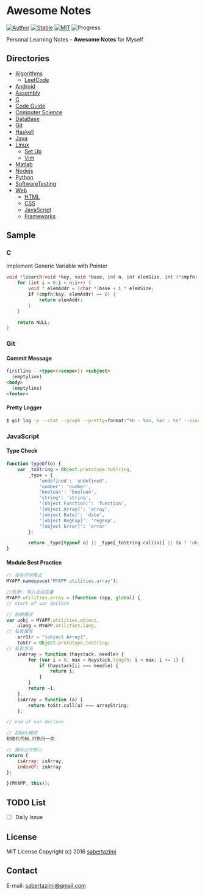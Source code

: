 # Awesome Notes

[![Author](https://img.shields.io/badge/author-sabertazimi-lightgrey.svg)](https://github.com/sabertazimi)
[![Stable](https://img.shields.io/badge/stability-stable-brightgreen.svg)](https://github.com/sabertazimi/Awesome-Notes)
[![MIT](https://img.shields.io/badge/license-mit-brightgreen.svg)](https://raw.githubusercontent.com/sabertazimi/Awesome-Notes/master/LICENSE)
![Progress](http://progressed.io/bar/24?title=learning)

Personal Learning Notes - **Awesome Notes** for Myself

## Directories

- [Algorithms](https://github.com/sabertazimi/Awesome-Notes/tree/master/algorithms)
  - [LeetCode](https://github.com/sabertazimi/Awesome-Notes/tree/master/algorithms/LeetCode-OJ)
- [Android](https://github.com/sabertazimi/Awesome-Notes/tree/master/android)
- [Assembly](https://github.com/sabertazimi/Awesome-Notes/tree/master/assembly)
- [C](https://github.com/sabertazimi/Awesome-Notes/tree/master/c)
- [Code Guide](https://github.com/sabertazimi/Awesome-Notes/tree/master/codeGuide)
- [Computer Science](https://github.com/sabertazimi/Awesome-Notes/tree/master/computerScience)
- [DataBase](https://github.com/sabertazimi/Awesome-Notes/tree/master/dataBase)
- [Git](https://github.com/sabertazimi/Awesome-Notes/tree/master/git)
- [Haskell](https://github.com/sabertazimi/Awesome-Notes/tree/master/haskell)
- [Java](https://github.com/sabertazimi/Awesome-Notes/tree/master/java)
- [Linux](https://github.com/sabertazimi/Awesome-Notes/tree/master/linux)
  - [Set Up](https://github.com/sabertazimi/Awesome-Notes/tree/master/linux/setUp)
  - [Vim](https://github.com/sabertazimi/Awesome-Notes/tree/master/linux/vim)
- [Matlab](https://github.com/sabertazimi/Awesome-Notes/tree/master/matlab)
- [Nodejs](https://github.com/sabertazimi/Awesome-Notes/tree/master/nodejs)
- [Python](https://github.com/sabertazimi/Awesome-Notes/tree/master/python)
- [SoftwareTesting](https://github.com/sabertazimi/Awesome-Notes/tree/master/softwareTesting)
- [Web](https://github.com/sabertazimi/Awesome-Notes/tree/master/web)
  - [HTML](https://github.com/sabertazimi/Awesome-Notes/tree/master/Web/HTML)
  - [CSS](https://github.com/sabertazimi/Awesome-Notes/tree/master/Web/CSS)
  - [JavaScript](https://github.com/sabertazimi/Awesome-Notes/tree/master/Web/JavaScript)
  - [Frameworks](https://github.com/sabertazimi/Awesome-Notes/tree/master/Web/Frameworks)

## Sample

### C

Implement Generic Variable with Pointer

```c
void *lsearch(void *key, void *base, int n, int elemSize, int (*cmpfn)(void *, void *)) {
    for (int i = 0;i < n;i++) {
        void * elemAddr = (char *)base + i * elemSize;
        if (cmpfn(key, elemAddr) == 0) {
            return elemAddr;
        }
    }

    return NULL;
}
```

### Git

#### Commit Message

```html
firstline - <type>(<scope>): <subject>
  (emptyline)
<body>
  (emptyline)
<footer>
```

#### Pretty Logger

```bash
$ git log -p --stat --graph --pretty=format:"%h - %an, %ar : %s" --since=2.weeks path_name
```

### JavaScript

#### Type Check

```js
function typeOf(o) {
    var _toString = Object.prototype.toString,
        _type = {
            'undefined': 'undefined',
            'number': 'number',
            'boolean': 'boolean',
            'string': 'string',
            '[object Function]': 'function',
            '[object Array]': 'array',
            '[object Date]': 'date',
            '[object RegExp]': 'regexp',
            '[object Error]': 'error'
        };

        return _type[typeof o] || _type[_toString.call(o)] || (o ? 'object' : 'null');
}
```

#### Module Best Practice

```js
// 命名空间模式
MYAPP.namespace('MYAPP.utilities.array');

//形参: 导入全局变量
MYAPP.utilities.array = (function (app, global) {
// start of var declare

// 依赖模式
var uobj = MYAPP.utilities.object,
    ulang = MYAPP.utilities.lang,
// 私有属性
    arrStr = "[object Array]",
    toStr = Object.prototype.toString;
// 私有方法
    inArray = function (haystack, needle) {
        for (var i = 0, max = haystack.length; i < max; i += 1) {
            if (haystack[i] === needle) {
                return i;
            }
        }
        return −1;
    },
    isArray = function (a) {
        return toStr.call(a) === arrayString;
    };

// end of var declare

// 初始化模式
初始化代码,只执行一次

// 揭示公共接口
return {
    isArray: isArray,
    indexOf: inArray
};

}(MYAPP, this));
```

## TODO List

- [ ] Daily Issue

## License

MIT License Copyright (c) 2016 [sabertazimi](https://github.com)

## Contact

E-mail: sabertazimi@gmail.com
